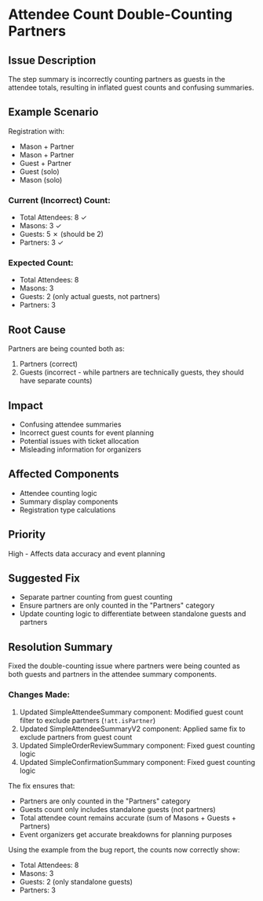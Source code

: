 # Attendee Count Double-Counting Partners

## Issue Description
The step summary is incorrectly counting partners as guests in the attendee totals, resulting in inflated guest counts and confusing summaries.

## Example Scenario
Registration with:
- Mason + Partner
- Mason + Partner  
- Guest + Partner
- Guest (solo)
- Mason (solo)

### Current (Incorrect) Count:
- Total Attendees: 8 ✓
- Masons: 3 ✓
- Guests: 5 ✗ (should be 2)
- Partners: 3 ✓

### Expected Count:
- Total Attendees: 8
- Masons: 3
- Guests: 2 (only actual guests, not partners)
- Partners: 3

## Root Cause
Partners are being counted both as:
1. Partners (correct)
2. Guests (incorrect - while partners are technically guests, they should have separate counts)

## Impact
- Confusing attendee summaries
- Incorrect guest counts for event planning
- Potential issues with ticket allocation
- Misleading information for organizers

## Affected Components
- Attendee counting logic
- Summary display components
- Registration type calculations

## Priority
High - Affects data accuracy and event planning

## Suggested Fix
- Separate partner counting from guest counting
- Ensure partners are only counted in the "Partners" category
- Update counting logic to differentiate between standalone guests and partners

## Resolution Summary
Fixed the double-counting issue where partners were being counted as both guests and partners in the attendee summary components.

### Changes Made:
1. Updated SimpleAttendeeSummary component: Modified guest count filter to exclude partners (`!att.isPartner`)
2. Updated SimpleAttendeeSummaryV2 component: Applied same fix to exclude partners from guest count
3. Updated SimpleOrderReviewSummary component: Fixed guest counting logic
4. Updated SimpleConfirmationSummary component: Fixed guest counting logic

The fix ensures that:
- Partners are only counted in the "Partners" category
- Guests count only includes standalone guests (not partners)
- Total attendee count remains accurate (sum of Masons + Guests + Partners)
- Event organizers get accurate breakdowns for planning purposes

Using the example from the bug report, the counts now correctly show:
- Total Attendees: 8
- Masons: 3
- Guests: 2 (only standalone guests)
- Partners: 3